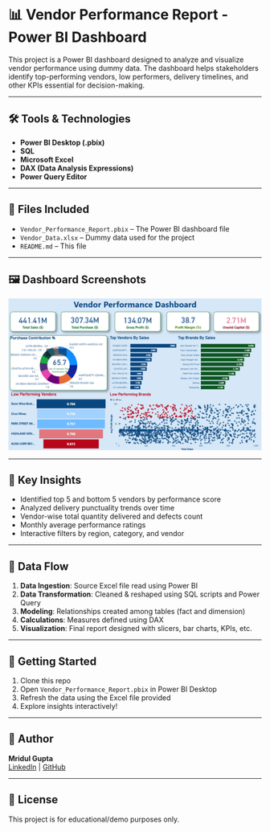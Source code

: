 # 📊 Vendor Performance Report - Power BI Dashboard

This project is a Power BI dashboard designed to analyze and visualize vendor performance using dummy data. The dashboard helps stakeholders identify top-performing vendors, low performers, delivery timelines, and other KPIs essential for decision-making.

---

## 🛠 Tools & Technologies

- **Power BI Desktop (.pbix)**
- **SQL** 
- **Microsoft Excel** 
- **DAX (Data Analysis Expressions)** 
- **Power Query Editor** 

---

## 📂 Files Included

- `Vendor_Performance_Report.pbix` – The Power BI dashboard file
- `Vendor_Data.xlsx` – Dummy data used for the project
- `README.md` – This file

---

## 🖼️ Dashboard Screenshots

![Dashboard Screenshot](disp.png)  


---

## 🔑 Key Insights

- Identified top 5 and bottom 5 vendors by performance score
- Analyzed delivery punctuality trends over time
- Vendor-wise total quantity delivered and defects count
- Monthly average performance ratings
- Interactive filters by region, category, and vendor

---

## 🔄 Data Flow

1. **Data Ingestion**: Source Excel file read using Power BI
2. **Data Transformation**: Cleaned & reshaped using SQL scripts and Power Query
3. **Modeling**: Relationships created among tables (fact and dimension)
4. **Calculations**: Measures defined using DAX
5. **Visualization**: Final report designed with slicers, bar charts, KPIs, etc.

---

## 🚀 Getting Started

1. Clone this repo
2. Open `Vendor_Performance_Report.pbix` in Power BI Desktop
3. Refresh the data using the Excel file provided
4. Explore insights interactively!

---

## 📎 Author

**Mridul Gupta**  
[LinkedIn](https://www.linkedin.com/in/mridulgupta18/) | [GitHub](https://github.com/gupta1811)

---

## 📝 License

This project is for educational/demo purposes only.
